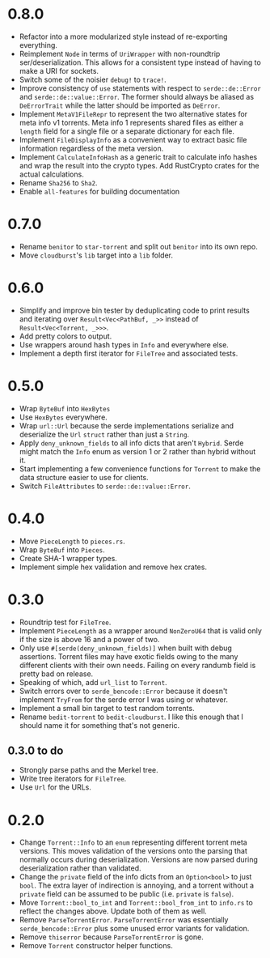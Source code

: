 # 0.8.0
- Refactor into a more modularized style instead of re-exporting everything.
- Reimplement `Node` in terms of `UriWrapper` with non-roundtrip ser/deserialization. This allows for a consistent type instead of having to make a URI for sockets.
- Switch some of the noisier `debug!` to `trace!`.
- Improve consistency of `use` statements with respect to `serde::de::Error` and `serde::de::value::Error`. The former should always be aliased as `DeErrorTrait` while the latter should be imported as `DeError`.
- Implement `MetaV1FileRepr` to represent the two alternative states for meta info v1 torrents. Meta info 1 represents shared files as either a `length` field for a single file or a separate dictionary for each file.
- Implement `FileDisplayInfo` as a convenient way to extract basic file information regardless of the meta version.
- Implement `CalculateInfoHash` as a generic trait to calculate info hashes and wrap the result into the crypto types. Add RustCrypto crates for the actual calculations.
- Rename `Sha256` to `Sha2`.
- Enable `all-features` for building documentation

# 0.7.0
- Rename `benitor` to `star-torrent` and split out `benitor` into its own repo.
- Move `cloudburst`'s `lib` target into a `lib` folder.

# 0.6.0
- Simplify and improve bin tester by deduplicating code to print results and iterating over `Result<Vec<PathBuf, _>>` instead of `Result<Vec<Torrent, _>>>`.
- Add pretty colors to output.
- Use wrappers around hash types in `Info` and everywhere else.
- Implement a depth first iterator for `FileTree` and associated tests.

# 0.5.0
- Wrap `ByteBuf` into `HexBytes`
- Use `HexBytes` everywhere.
- Wrap `url::Url` because the serde implementations serialize and deserialize the `Url` `struct` rather than just a `String`.
- Apply `deny_unknown_fields` to all info dicts that aren't `Hybrid`. Serde might match the `Info` enum as version 1 or 2 rather than hybrid without it.
- Start implementing a few convenience functions for `Torrent` to make the data structure easier to use for clients.
- Switch `FileAttributes` to `serde::de::value::Error`.

# 0.4.0
- Move `PieceLength` to `pieces.rs`.
- Wrap `ByteBuf` into `Pieces`.
- Create SHA-1 wrapper types.
- Implement simple hex validation and remove hex crates.

# 0.3.0
- Roundtrip test for `FileTree`.
- Implement `PieceLength` as a wrapper around `NonZeroU64` that is valid only if the size is above 16 and a power of two.
- Only use `#[serde(deny_unknown_fields)]` when built with debug assertions. Torrent files may have exotic fields owing to the many different clients with their own needs. Failing on every randumb field is pretty bad on release.
- Speaking of which, add `url_list` to `Torrent`.
- Switch errors over to `serde_bencode::Error` because it doesn't implement `TryFrom` for the serde error I was using or whatever.
- Implement a small bin target to test random torrents.
- Rename `bedit-torrent` to `bedit-cloudburst`. I like this enough that I should name it for something that's not generic.

## 0.3.0 to do
- Strongly parse paths and the Merkel tree.
- Write tree iterators for `FileTree`.
- Use `Url` for the URLs.

# 0.2.0
- Change `Torrent::Info` to an `enum` representing different torrent meta versions. This moves validation of the versions onto the parsing that normally occurs during deserialization. Versions are now parsed during deserialization rather than validated.
- Change the `private` field of the info dicts from an `Option<bool>` to just `bool`. The extra layer of indirection is annoying, and a torrent without a `private` field can be assumed to be public (i.e. `private` is `false`).
- Move `Torrent::bool_to_int` and `Torrent::bool_from_int` to `info.rs` to reflect the changes above. Update both of them as well.
- Remove `ParseTorrentError`. `ParseTorrentError` was essentially `serde_bencode::Error` plus some unused error variants for validation.
- Remove `thiserror` because `ParseTorrentError` is gone.
- Remove `Torrent` constructor helper functions.
